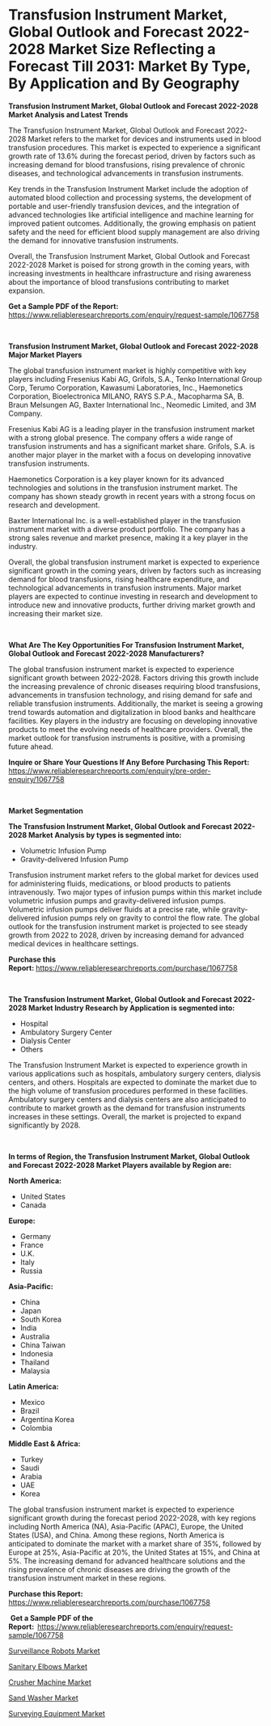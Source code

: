 <p><h1>Transfusion Instrument Market, Global Outlook and Forecast 2022-2028 Market Size Reflecting a Forecast Till 2031: Market By Type, By Application and By Geography</h1></p><p><strong>Transfusion Instrument Market, Global Outlook and Forecast 2022-2028 Market Analysis and Latest Trends</strong></p>
<p><p>The Transfusion Instrument Market, Global Outlook and Forecast 2022-2028 Market refers to the market for devices and instruments used in blood transfusion procedures. This market is expected to experience a significant growth rate of 13.6% during the forecast period, driven by factors such as increasing demand for blood transfusions, rising prevalence of chronic diseases, and technological advancements in transfusion instruments.</p><p>Key trends in the Transfusion Instrument Market include the adoption of automated blood collection and processing systems, the development of portable and user-friendly transfusion devices, and the integration of advanced technologies like artificial intelligence and machine learning for improved patient outcomes. Additionally, the growing emphasis on patient safety and the need for efficient blood supply management are also driving the demand for innovative transfusion instruments.</p><p>Overall, the Transfusion Instrument Market, Global Outlook and Forecast 2022-2028 Market is poised for strong growth in the coming years, with increasing investments in healthcare infrastructure and rising awareness about the importance of blood transfusions contributing to market expansion.</p></p>
<p><strong>Get a Sample PDF of the Report:&nbsp;</strong> <a href="https://www.reliableresearchreports.com/enquiry/request-sample/1067758">https://www.reliableresearchreports.com/enquiry/request-sample/1067758</a></p>
<p>&nbsp;</p>
<p><strong>Transfusion Instrument Market, Global Outlook and Forecast 2022-2028 Major Market Players</strong></p>
<p><p>The global transfusion instrument market is highly competitive with key players including Fresenius Kabi AG, Grifols, S.A., Tenko International Group Corp, Terumo Corporation, Kawasumi Laboratories, Inc., Haemonetics Corporation, Bioelectronica MILANO, RAYS S.P.A., Macopharma SA, B. Braun Melsungen AG, Baxter International Inc., Neomedic Limited, and 3M Company.</p><p>Fresenius Kabi AG is a leading player in the transfusion instrument market with a strong global presence. The company offers a wide range of transfusion instruments and has a significant market share. Grifols, S.A. is another major player in the market with a focus on developing innovative transfusion instruments.</p><p>Haemonetics Corporation is a key player known for its advanced technologies and solutions in the transfusion instrument market. The company has shown steady growth in recent years with a strong focus on research and development.</p><p>Baxter International Inc. is a well-established player in the transfusion instrument market with a diverse product portfolio. The company has a strong sales revenue and market presence, making it a key player in the industry.</p><p>Overall, the global transfusion instrument market is expected to experience significant growth in the coming years, driven by factors such as increasing demand for blood transfusions, rising healthcare expenditure, and technological advancements in transfusion instruments. Major market players are expected to continue investing in research and development to introduce new and innovative products, further driving market growth and increasing their market size.</p></p>
<p>&nbsp;</p>
<p><strong>What Are The Key Opportunities For Transfusion Instrument Market, Global Outlook and Forecast 2022-2028 Manufacturers?</strong></p>
<p><p>The global transfusion instrument market is expected to experience significant growth between 2022-2028. Factors driving this growth include the increasing prevalence of chronic diseases requiring blood transfusions, advancements in transfusion technology, and rising demand for safe and reliable transfusion instruments. Additionally, the market is seeing a growing trend towards automation and digitalization in blood banks and healthcare facilities. Key players in the industry are focusing on developing innovative products to meet the evolving needs of healthcare providers. Overall, the market outlook for transfusion instruments is positive, with a promising future ahead.</p></p>
<p><strong>Inquire or Share Your Questions If Any Before Purchasing This Report:</strong> <a href="https://www.reliableresearchreports.com/enquiry/pre-order-enquiry/1067758">https://www.reliableresearchreports.com/enquiry/pre-order-enquiry/1067758</a></p>
<p>&nbsp;</p>
<p><strong>Market Segmentation</strong></p>
<p><strong>The Transfusion Instrument Market, Global Outlook and Forecast 2022-2028 Market Analysis by types is segmented into:</strong></p>
<p><ul><li>Volumetric Infusion Pump</li><li>Gravity-delivered Infusion Pump</li></ul></p>
<p><p>Transfusion instrument market refers to the global market for devices used for administering fluids, medications, or blood products to patients intravenously. Two major types of infusion pumps within this market include volumetric infusion pumps and gravity-delivered infusion pumps. Volumetric infusion pumps deliver fluids at a precise rate, while gravity-delivered infusion pumps rely on gravity to control the flow rate. The global outlook for the transfusion instrument market is projected to see steady growth from 2022 to 2028, driven by increasing demand for advanced medical devices in healthcare settings.</p></p>
<p><strong>Purchase this Report:&nbsp;</strong><a href="https://www.reliableresearchreports.com/purchase/1067758">https://www.reliableresearchreports.com/purchase/1067758</a></p>
<p>&nbsp;</p>
<p><strong>The Transfusion Instrument Market, Global Outlook and Forecast 2022-2028 Market Industry Research by Application is segmented into:</strong></p>
<p><ul><li>Hospital</li><li>Ambulatory Surgery Center</li><li>Dialysis Center</li><li>Others</li></ul></p>
<p><p>The Transfusion Instrument Market is expected to experience growth in various applications such as hospitals, ambulatory surgery centers, dialysis centers, and others. Hospitals are expected to dominate the market due to the high volume of transfusion procedures performed in these facilities. Ambulatory surgery centers and dialysis centers are also anticipated to contribute to market growth as the demand for transfusion instruments increases in these settings. Overall, the market is projected to expand significantly by 2028.</p></p>
<p>&nbsp;</p>
<p><strong>In terms of Region, the Transfusion Instrument Market, Global Outlook and Forecast 2022-2028 Market Players available by Region are:</strong></p>
<p>
    <p> <strong> North America: </strong>
        <ul>
            <li>United States</li>
            <li>Canada</li>
        </ul>
        </p> 
    <p> <strong> Europe: </strong>
        <ul>
            <li>Germany</li>
            <li>France</li>
            <li>U.K.</li>
            <li>Italy</li>
            <li>Russia</li>
        </ul>
        </p> 
    <p> <strong> Asia-Pacific: </strong>
        <ul>
            <li>China</li>
            <li>Japan</li>
            <li>South Korea</li>
            <li>India</li>
            <li>Australia</li>
            <li>China Taiwan</li>
            <li>Indonesia</li>
            <li>Thailand</li>
            <li>Malaysia</li>
        </ul>
        </p> 
    <p> <strong> Latin America: </strong>
        <ul>
            <li>Mexico</li>
            <li>Brazil</li>
            <li>Argentina Korea</li>
            <li>Colombia</li>
        </ul>
        </p> 
    <p> <strong> Middle East & Africa: </strong>
        <ul>
            <li>Turkey</li>
            <li>Saudi</li>
            <li>Arabia</li>
            <li>UAE</li>
            <li>Korea</li>
        </ul>
    </p>
    </p>
<p><p>The global transfusion instrument market is expected to experience significant growth during the forecast period 2022-2028, with key regions including North America (NA), Asia-Pacific (APAC), Europe, the United States (USA), and China. Among these regions, North America is anticipated to dominate the market with a market share of 35%, followed by Europe at 25%, Asia-Pacific at 20%, the United States at 15%, and China at 5%. The increasing demand for advanced healthcare solutions and the rising prevalence of chronic diseases are driving the growth of the transfusion instrument market in these regions.</p></p>
<p><strong>Purchase this Report: </strong><a href="https://www.reliableresearchreports.com/purchase/1067758">https://www.reliableresearchreports.com/purchase/1067758</a></p>
<p>&nbsp;<strong>Get a Sample PDF of the Report:&nbsp;&nbsp;</strong><a href="https://www.reliableresearchreports.com/enquiry/request-sample/1067758">https://www.reliableresearchreports.com/enquiry/request-sample/1067758</a></p>
<p><strong></strong></p>
<p><p><a href="https://medium.com/@caligoldner/surveillance-robots-market-outlook-industry-overview-and-forecast-2024-to-2031-f90c4a55a83c">Surveillance Robots Market</a></p><p><a href="https://medium.com/@shivangi.reportprime/sanitary-elbows-nbsp-market-focuses-on-market-share-size-and-projected-forecast-till-2031-375ef9a36671">Sanitary Elbows Market</a></p><p><a href="https://medium.com/@freedayundt/crusher-machine-market-trends-and-market-analysis-forecasted-for-period-2024-2031-300f4a274f55">Crusher Machine Market</a></p><p><a href="https://medium.com/@freedayundt/sand-washer-market-analysis-and-sze-forecasted-for-period-from-2024-to-2031-1bba6f4ad619">Sand Washer Market</a></p><p><a href="https://medium.com/@caligoldner/surveying-equipment-market-trends-forecast-and-competitive-analysis-to-2031-04efe7f6a1b4">Surveying Equipment Market</a></p></p>